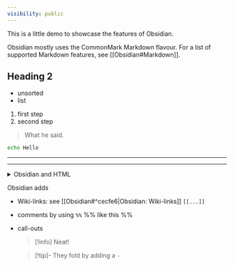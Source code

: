 ```yaml
---
visibility: public
---
```

This is a little demo to showcase the features of Obsidian.

Obsidian mostly uses the CommonMark Markdown flavour. For a list of supported Markdown features, see [[Obsidian#Markdown]].

## Heading 2

- unsorted
- list

1. first step
2. second step

> What he said.

```bash
echo Hello
```

---

<hr>

<details><summary>Obsidian and HTML</summary>
supports most HTML tags, some are sanitised
</details>

Obsidian adds
- Wiki-links: see [[Obsidian#^cecfe6|Obsidian: Wiki-links]] `[[...]]`
- comments by using `%%` %% like this %%
- call-outs
  > [!info]
  > Neat!

  > [!tip]- They fold
  > by adding a `-`
